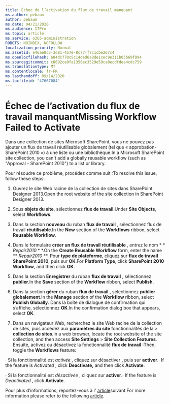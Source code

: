```yaml
---
title: Échec de l’activation du flux de travail manquant
ms.author: pebaum
author: pebaum
ms.date: 04/21/2020
ms.audience: ITPro
ms.topic: article
ms.service: o365-administration
ROBOTS: NOINDEX, NOFOLLOW
localization_priority: Normal
ms.assetid: e46ae8c5-3d81-457e-8c77-f7c1cbe267c4
ms.openlocfilehash: 604dc770c5c14ded6a8de1cec9e311b03b69f094
ms.sourcegitcommit: c6692ce0fa1358ec3529e59ca0ecdfdea4cdc759
ms.translationtype: MT
ms.contentlocale: fr-FR
ms.lasthandoff: 09/14/2020
ms.locfileid: "47667084"
---
```

# <a name="missing-workflow-failed-to-activate"></a><span data-ttu-id="92e99-102">Échec de l’activation du flux de travail manquant</span><span class="sxs-lookup"><span data-stu-id="92e99-102">Missing Workflow Failed to Activate</span></span>

<span data-ttu-id="92e99-103">Dans une collection de sites Microsoft SharePoint, vous ne pouvez pas ajouter un flux de travail réutilisable globalement (tel que « approbation-SharePoint 2010 ») à une liste ou une bibliothèque.</span><span class="sxs-lookup"><span data-stu-id="92e99-103">In a Microsoft SharePoint site collection, you can't add a globally reusable workflow (such as "Approval - SharePoint 2010") to a list or library.</span></span>
  
<span data-ttu-id="92e99-104">Pour résoudre ce problème, procédez comme suit :</span><span class="sxs-lookup"><span data-stu-id="92e99-104">To resolve this issue, follow these steps:</span></span> 
  
1. <span data-ttu-id="92e99-105">Ouvrez le site Web racine de la collection de sites dans SharePoint Designer 2013.</span><span class="sxs-lookup"><span data-stu-id="92e99-105">Open the root website of the site collection in SharePoint Designer 2013.</span></span>
  
2. <span data-ttu-id="92e99-106">Sous **objets du site**, sélectionnez **flux de travail**.</span><span class="sxs-lookup"><span data-stu-id="92e99-106">Under **Site Objects**, select **Workflows**.</span></span> 
  
3. <span data-ttu-id="92e99-107">Dans la section **nouveau** du ruban **flux de travail** , sélectionnez flux de travail **réutilisable**.</span><span class="sxs-lookup"><span data-stu-id="92e99-107">In the **New** section of the **Workflows** ribbon, select **Reusable Workflow**.</span></span> 
  
4. <span data-ttu-id="92e99-108">Dans le formulaire **créer un flux de travail réutilisable** , entrez le nom \* \* *Repair2010* \* \*.</span><span class="sxs-lookup"><span data-stu-id="92e99-108">On the **Create Reusable Workflow** form, enter the name \*\* *Repair2010* \*\*.</span></span> <span data-ttu-id="92e99-109">Pour **type de plateforme**, cliquez sur **flux de travail SharePoint 2010**, puis sur **OK**.</span><span class="sxs-lookup"><span data-stu-id="92e99-109">For **Platform Type**, click **SharePoint 2010 Workflow**, and then click **OK**.</span></span> 
  
1. <span data-ttu-id="92e99-110">Dans la section **Enregistrer** du ruban **flux de travail** , sélectionnez **publier**.</span><span class="sxs-lookup"><span data-stu-id="92e99-110">In the **Save** section of the **Workflow** ribbon, select **Publish**.</span></span> 
  
2. <span data-ttu-id="92e99-111">Dans la section **gérer** du ruban **flux de travail** , sélectionnez **publier globalement**.</span><span class="sxs-lookup"><span data-stu-id="92e99-111">In the **Manage** section of the **Workflow** ribbon, select **Publish Globally**.</span></span> <span data-ttu-id="92e99-112">Dans la boîte de dialogue de confirmation qui s’affiche, sélectionnez **OK**.</span><span class="sxs-lookup"><span data-stu-id="92e99-112">In the confirmation dialog box that appears, select **OK**.</span></span> 
  
3. <span data-ttu-id="92e99-113">Dans un navigateur Web, recherchez le site Web racine de la collection de sites, puis accédez aux **paramètres du site** fonctionnalités de la \> **collection de sites**.</span><span class="sxs-lookup"><span data-stu-id="92e99-113">In a web browser, locate the root website of the site collection, and then access **Site Settings** \> **Site Collection Features**.</span></span> <span data-ttu-id="92e99-114">Ensuite, activez ou désactivez la fonctionnalité **flux de travail** :</span><span class="sxs-lookup"><span data-stu-id="92e99-114">Then, toggle the **Workflows** feature:</span></span> 
  
<span data-ttu-id="92e99-115">· Si la fonctionnalité est  *activée*  , cliquez sur désactiver **,** puis sur **activer**.</span><span class="sxs-lookup"><span data-stu-id="92e99-115">· If the feature is  *Activated*  , click **Deactivate,** and then click **Activate**.</span></span> 
  
<span data-ttu-id="92e99-116">· Si la fonctionnalité est  *désactivée*  , cliquez sur **activer**.</span><span class="sxs-lookup"><span data-stu-id="92e99-116">· If the feature is  *Deactivated*  , click **Activate**.</span></span> 
  
<span data-ttu-id="92e99-117">Pour plus d’informations, reportez-vous à l' [article](https://go.microsoft.com/fwlink/?linkid=2047770&amp;clcid=0x409)suivant.</span><span class="sxs-lookup"><span data-stu-id="92e99-117">For more information please refer to the following [article](https://go.microsoft.com/fwlink/?linkid=2047770&amp;clcid=0x409).</span></span>
  

